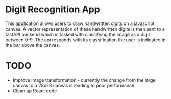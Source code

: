 # Digit Recognition App

This application allows users to draw handwritten digits on a javascript canvas. A vector representation of these handwritten digits is then sent to a fastAPI backend which is tasked with classifying the image as a digit between 0-9. The api responds with its classification the user is indicated in the bar above the canvas.

# TODO

* Improve image transformation - currently the change from the large canvas to a 28x28 canvas is leading to poor performance
* Clean up React code